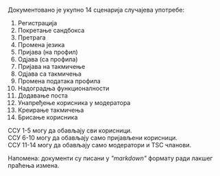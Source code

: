 Документовано је укупно 14 сценарија случајева употребе:

1. Регистрација
2. Покретање сандбокса
3. Претрага
4. Промена језика
5. Пријава (на профил)
6. Одјава (са профила)
7. Пријава на такмичење
8. Одјава са такмичења
9. Промена података профила
10. Надоградња функционалности
11. Додавање поста
12. Унапређење корисника у модератора
13. Креирање такмичења
14. Брисање корисника

ССУ 1-5 могу да обављају сви корисници.<br/>
ССУ 6-10 могу да обављају само пријављени корисници.<br/>
ССУ 11-14 могу да обављају само модератори и TSC чланови.

Напомена: документи су писани у *"markdown"* формату ради лакшег праћења измена.